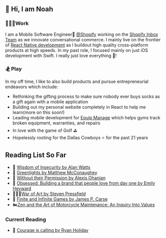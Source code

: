 ## 👋 Hi, I am Noah
### 👨🏻‍💻Work
I am a Mobile Software Engineer📱 [@Shopify](https://www.shopify.com/) working on the [Shopify Inbox Team](https://www.shopify.com/inbox) as we innovate conversational commerce. I mainly live on the frontier of [React Native development](https://shopify.engineering/react-native-future-mobile-shopify) as I buildout high quality cross-platform products at high speeds. In my past role, I focused mainly on just iOS development with Swift. I really just love everything 🍎!

### 🏂 Play
In my off time, I like to also build products and pursue entrepreneurial endeavors which include:

- Rethinking the gifting process to make sure nobody ever buys socks as a gift again with a mobile application
- Building out my personal website completely in React to help me learn(more on this soon!)
- Leading mobile development for [Equip Manage](https://equipmanage.com/) which helps gyms track broken equipment, warranties, and repairs
- In love with the game of Golf ⛳️
- Hopelessly rooting for the Dallas Cowboys ⭐️ for the past 21 years

## Reading List So Far
- 🧠 [Wisdom of Insecurity by Alan Watts](https://www.amazon.com/Wisdom-Insecurity-Message-Age-Anxiety/dp/0307741206)
- 🚦 [Greenlights by Matthew McConaughey](https://www.amazon.com/Greenlights-Matthew-McConaughey/dp/0593139135)
- 🚀 [Without their Permission by Alexis Ohanian](https://www.amazon.com/Without-Their-Permission-Century-Managed/dp/1455520020)
- 🎨 [Obsessed: Building a brand that people love from day one by Emily Heyward](https://www.amazon.com/Obsessed-Building-Brand-People-Love/dp/0593084314/ref=sr_1_2?dchild=1&keywords=obsessed+book&qid=1613359913&sr=8-2)
- 👨🏻‍🎨[War of Art by Steven Pressfield](https://www.amazon.com/War-Art-Through-Creative-Battles/dp/1936891026/ref=sr_1_1?dchild=1&keywords=war+of+art&qid=1615933904&sr=8-1)
- 🎳 [Finite and Infinite Games by James P. Carse](https://www.amazon.com/Finite-Infinite-Games-James-Carse/dp/1476731713/ref=sr_1_1?crid=269P7QVQOZU0J&dchild=1&keywords=finite+and+infinite+games+by+james+carse&qid=1615934007&sprefix=Finite+and+%2Caps%2C162&sr=8-1)
- 🏍[Zen and the Art of Motorcycle Maintenance: An Inquiry Into Values](https://www.amazon.com/Zen-Art-Motorcycle-Maintenance-Inquiry/dp/0060839872/ref=sr_1_1?crid=B889DP37BBB7&keywords=art+of+motorcycle+maintenance&qid=1639361486&sprefix=art+of+motor%2Caps%2C164&sr=8-1)

### Current Reading
- 🦁 [Courage is calling by Ryan Holiday](https://www.amazon.com/Courage-Calling-Fortune-Favors-Brave/dp/0593191676/ref=sr_1_1?crid=1B2KPECIYDEVT&keywords=courage+is+calling+ryan+holiday&qid=1642865999&sprefix=courage+is+call%2Caps%2C66&sr=8-1)



<!--
**woodward4422/woodward4422** is a ✨ _special_ ✨ repository because its `README.md` (this file) appears on your GitHub profile.

Here are some ideas to get you started:

- 🔭 I’m currently working on ...
- 🌱 I’m currently learning ...
- 👯 I’m looking to collaborate on ...
- 🤔 I’m looking for help with ...
- 💬 Ask me about ...
- 📫 How to reach me: ...
- 😄 Pronouns: ...
- ⚡ Fun fact: ...
-->
